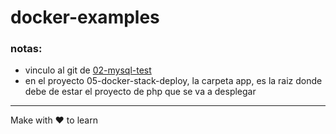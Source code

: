 # docker-examples

### notas:
- vinculo al git de [02-mysql-test](https://github.com/NicolasCorrea/php-mysql-dockers-container)
- en el proyecto 05-docker-stack-deploy, la carpeta app, es la raiz donde debe de estar el proyecto de php que se va a desplegar

---
Make with ♥ to learn